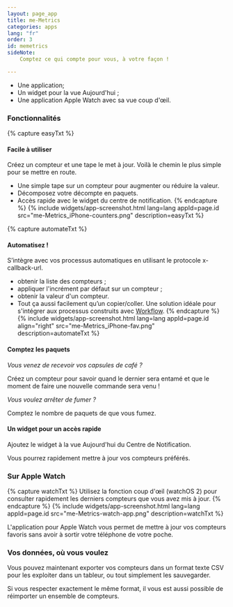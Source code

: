 ```yaml
---
layout: page_app
title: me-Metrics
categories: apps
lang: "fr"
order: 3
id: memetrics
sideNote:
    Comptez ce qui compte pour vous, à votre façon !

---
```


- Une application;
- Un widget pour la vue Aujourd'hui ;
- Une application Apple Watch avec sa vue coup d'œil.


### Fonctionnalités

{% capture easyTxt %}
#### Facile à utiliser

Créez un compteur et une tape le met à jour. Voilà le chemin le plus simple pour se mettre en route.

- Une simple tape sur un compteur pour augmenter ou réduire la valeur.
- Décomposez votre décompte en paquets.
- Accès rapide avec le widget du centre de notification.
{% endcapture %}
{% include widgets/app-screenshot.html 
        lang=lang appId=page.id src="me-Metrics_iPhone-counters.png"
        description=easyTxt %}


{% capture automateTxt %}
#### Automatisez !

S’intègre avec vos processus automatiques en utilisant le protocole x-callback-url.

- obtenir la liste des compteurs ;
- appliquer l'incrément par défaut sur un compteur ;
- obtenir la valeur d'un compteur.
- Tout ça aussi facilement qu’un copier/coller. 
  Une solution idéale pour s'intégrer aux processus construits avec 
  [Workflow](https://workflow.is/).
{% endcapture %}
{% include widgets/app-screenshot.html 
        lang=lang appId=page.id align="right"
        src="me-Metrics_iPhone-fav.png"
        description=automateTxt %}


#### Comptez les paquets

_Vous venez de recevoir vos capsules de café ?_

Créez un compteur pour savoir quand le dernier sera entamé et que le moment de faire une nouvelle commande sera venu !

_Vous voulez arrêter de fumer ?_

Comptez le nombre de paquets de que vous fumez. 

#### Un widget pour un accès rapide

Ajoutez le widget à la vue Aujourd'hui du Centre de Notification.

Vous pourrez rapidement mettre à jour vos compteurs préférés.


### Sur Apple Watch

{% capture watchTxt %}
Utilisez la fonction coup d'œil (watchOS 2) pour consulter rapidement 
les derniers compteurs que vous avez mis à jour.
{% endcapture %}
{% include widgets/app-screenshot.html 
        lang=lang appId=page.id src="me-Metrics-watch-app.png"
        description=watchTxt %}

L'application pour Apple Watch vous permet de mettre à jour vos 
compteurs favoris sans avoir à sortir votre téléphone de votre poche.

### Vos données, où vous voulez

Vous pouvez maintenant exporter vos compteurs dans un format texte CSV pour les exploiter dans un tableur, ou tout simplement les sauvegarder.


Si vous respecter exactement le même format, il vous est aussi possible de réimporter un ensemble de compteurs.

